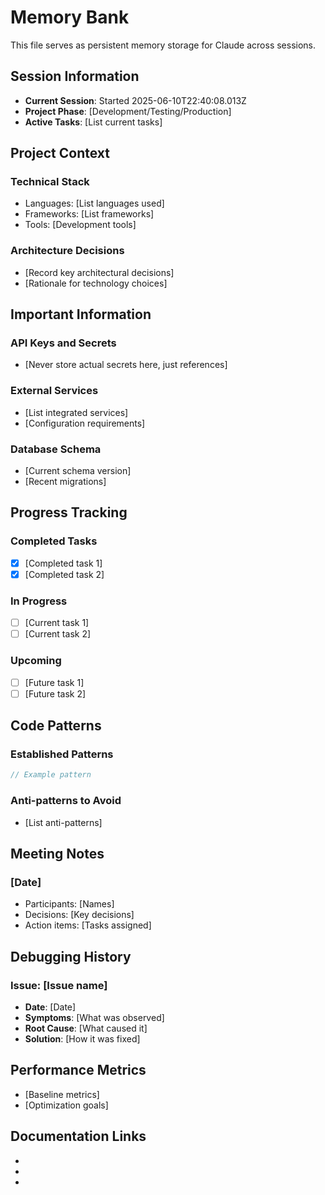 # Memory Bank

This file serves as persistent memory storage for Claude across sessions.

## Session Information
- **Current Session**: Started 2025-06-10T22:40:08.013Z
- **Project Phase**: [Development/Testing/Production]
- **Active Tasks**: [List current tasks]

## Project Context
### Technical Stack
- Languages: [List languages used]
- Frameworks: [List frameworks]
- Tools: [Development tools]

### Architecture Decisions
- [Record key architectural decisions]
- [Rationale for technology choices]

## Important Information
### API Keys and Secrets
- [Never store actual secrets here, just references]

### External Services
- [List integrated services]
- [Configuration requirements]

### Database Schema
- [Current schema version]
- [Recent migrations]

## Progress Tracking
### Completed Tasks
- [x] [Completed task 1]
- [x] [Completed task 2]

### In Progress
- [ ] [Current task 1]
- [ ] [Current task 2]

### Upcoming
- [ ] [Future task 1]
- [ ] [Future task 2]

## Code Patterns
### Established Patterns
```javascript
// Example pattern
```

### Anti-patterns to Avoid
- [List anti-patterns]

## Meeting Notes
### [Date]
- Participants: [Names]
- Decisions: [Key decisions]
- Action items: [Tasks assigned]

## Debugging History
### Issue: [Issue name]
- **Date**: [Date]
- **Symptoms**: [What was observed]
- **Root Cause**: [What caused it]
- **Solution**: [How it was fixed]

## Performance Metrics
- [Baseline metrics]
- [Optimization goals]

## Documentation Links
- [API Documentation]: [URL]
- [Design Documents]: [URL]
- [Issue Tracker]: [URL]
